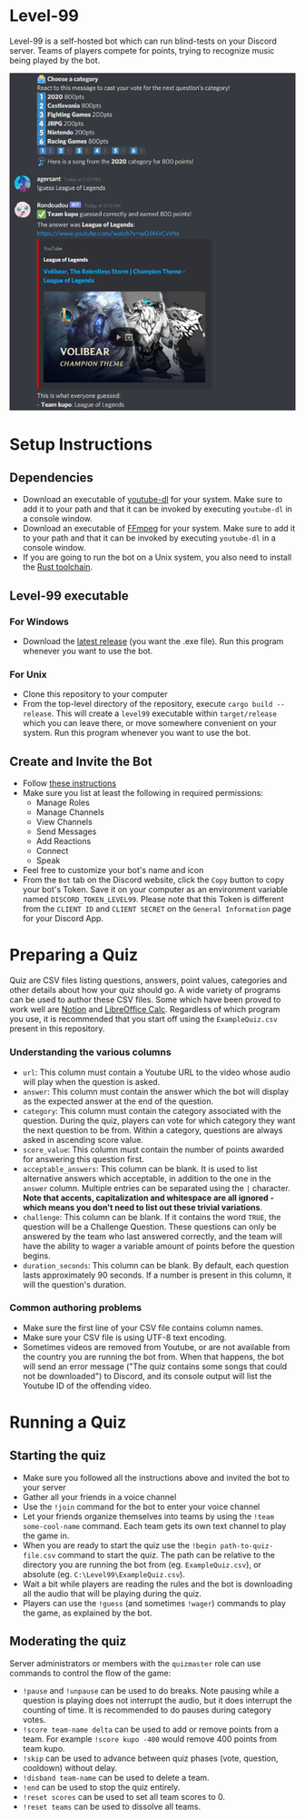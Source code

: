 # Level-99

Level-99 is a self-hosted bot which can run blind-tests on your Discord server. Teams of players compete for points, trying to recognize music being played by the bot.

<img src="res/readme/demo.png?raw=true"/>

# Setup Instructions

## Dependencies

- Download an executable of [youtube-dl](https://ytdl-org.github.io/youtube-dl/download.html) for your system. Make sure to add it to your path and that it can be invoked by executing `youtube-dl` in a console window.
- Download an executable of [FFmpeg](https://ffmpeg.org/download.html) for your system. Make sure to add it to your path and that it can be invoked by executing `youtube-dl` in a console window.
- If you are going to run the bot on a Unix system, you also need to install the [Rust toolchain](https://rustup.rs/).

## Level-99 executable

### For Windows

- Download the [latest release](https://github.com/agersant/level-99/releases/latest) (you want the .exe file). Run this program whenever you want to use the bot.

### For Unix

- Clone this repository to your computer
- From the top-level directory of the repository, execute `cargo build --release`. This will create a `level99` executable within `target/release` which you can leave there, or move somewhere convenient on your system. Run this program whenever you want to use the bot.

## Create and Invite the Bot

- Follow [these instructions](https://discordpy.readthedocs.io/en/latest/discord.html)
- Make sure you list at least the following in required permissions:
    - Manage Roles
	- Manage Channels
	- View Channels
	- Send Messages
	- Add Reactions
	- Connect
	- Speak
- Feel free to customize your bot's name and icon
- From the `Bot` tab on the Discord website, click the `Copy` button to copy your bot's Token. Save it on your computer as an environment variable named `DISCORD_TOKEN_LEVEL99`. Please note that this Token is different from the `CLIENT ID` and `CLIENT SECRET` on the `General Information` page for your Discord App.

# Preparing a Quiz

Quiz are CSV files listing questions, answers, point values, categories and other details about how your quiz should go. A wide variety of programs can be used to author these CSV files. Some which have been proved to work well are [Notion](https://www.notion.so/) and [LibreOffice Calc](https://www.libreoffice.org/discover/calc/). Regardless of which program you use, it is recommended that you start off using the `ExampleQuiz.csv` present in this repository.

### Understanding the various columns

- `url`: This column must contain a Youtube URL to the video whose audio will play when the question is asked.
- `answer`: This column must contain the answer which the bot will display as the expected answer at the end of the question.
- `category`: This column must contain the category associated with the question. During the quiz, players can vote for which category they want the next question to be from. Within a category, questions are always asked in ascending score value.
- `score_value`: This column must contain the number of points awarded for answering this question first.
- `acceptable_answers`: This column can be blank. It is used to list alternative answers which acceptable, in addition to the one in the `answer` column. Multiple entries can be separated using the `|` character. **Note that accents, capitalization and whitespace are all ignored - which means you don't need to list out these trivial variations**.
- `challenge`: This column can be blank. If it contains the word `TRUE`, the question will be a Challenge Question. These questions can only be answered by the team who last answered correctly, and the team will have the ability to wager a variable amount of points before the question begins.
- `duration_seconds`: This column can be blank. By default, each question lasts approximately 90 seconds. If a number is present in this column, it will the question's duration.

### Common authoring problems

- Make sure the first line of your CSV file contains column names.
- Make sure your CSV file is using UTF-8 text encoding.
- Sometimes videos are removed from Youtube, or are not available from the country you are running the bot from. When that happens, the bot will send an error message ("The quiz contains some songs that could not be downloaded") to Discord, and its console output will list the Youtube ID of the offending video.

# Running a Quiz

## Starting the quiz

- Make sure you followed all the instructions above and invited the bot to your server
- Gather all your friends in a voice channel
- Use the `!join` command for the bot to enter your voice channel
- Let your friends organize themselves into teams by using the `!team some-cool-name` command. Each team gets its own text channel to play the game in.
- When you are ready to start the quiz use the `!begin path-to-quiz-file.csv` command to start the quiz. The path can be relative to the directory you are running the bot from (eg. `ExampleQuiz.csv`), or absolute (eg. `C:\Level99\ExampleQuiz.csv`).
- Wait a bit while players are reading the rules and the bot is downloading all the audio that will be playing during the quiz.
- Players can use the `!guess` (and sometimes `!wager`) commands to play the game, as explained by the bot.

## Moderating the quiz

Server administrators or members with the `quizmaster` role can use commands to control the flow of the game:

- `!pause` and `!unpause` can be used to do breaks. Note pausing while a question is playing does not interrupt the audio, but it does interrupt the counting of time. It is recommended to do pauses during category votes.
- `!score team-name delta` can be used to add or remove points from a team. For example `!score kupo -400` would remove 400 points from team kupo.
- `!skip` can be used to advance between quiz phases (vote, question, cooldown) without delay.
- `!disband team-name` can be used to delete a team.
- `!end` can be used to stop the quiz entirely.
- `!reset scores` can be used to set all team scores to 0.
- `!reset teams` can be used to dissolve all teams.
